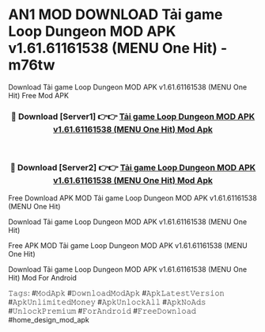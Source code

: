# AN1 MOD DOWNLOAD Tải game Loop Dungeon MOD APK v1.61.61161538 (MENU One Hit) - m76tw
Download Tải game Loop Dungeon MOD APK v1.61.61161538 (MENU One Hit) Free Mod APK

<div align="center">
<h3>🔴 Download [Server1] 👉👉 <a href="https://apk-comot.site?title=Tải_game_Loop_Dungeon_MOD_APK_v1.61.61161538_(MENU_One_Hit)">Tải game Loop Dungeon MOD APK v1.61.61161538 (MENU One Hit) Mod Apk</a></h3><br>

<h3>🔴 Download [Server2] 👉👉 <a href="https://apk-comot.site?title=Tải_game_Loop_Dungeon_MOD_APK_v1.61.61161538_(MENU_One_Hit)">Tải game Loop Dungeon MOD APK v1.61.61161538 (MENU One Hit) Mod Apk</a></h3>
</div>


Free Download APK MOD Tải game Loop Dungeon MOD APK v1.61.61161538 (MENU One Hit)

Download Tải game Loop Dungeon MOD APK v1.61.61161538 (MENU One Hit) 

Free APK MOD Tải game Loop Dungeon MOD APK v1.61.61161538 (MENU One Hit) 

Download Tải game Loop Dungeon MOD APK v1.61.61161538 (MENU One Hit) Mod For Android

𝚃𝚊𝚐𝚜: #𝙼𝚘𝚍𝙰𝚙𝚔 #𝙳𝚘𝚠𝚗𝚕𝚘𝚊𝚍𝙼𝚘𝚍𝙰𝚙𝚔 #𝙰𝚙𝚔𝙻𝚊𝚝𝚎𝚜𝚝𝚅𝚎𝚛𝚜𝚒𝚘𝚗 #𝙰𝚙𝚔𝚄𝚗𝚕𝚒𝚖𝚒𝚝𝚎𝚍𝙼𝚘𝚗𝚎𝚢 #𝙰𝚙𝚔𝚄𝚗𝚕𝚘𝚌𝚔𝙰𝚕𝚕 #𝙰𝚙𝚔𝙽𝚘𝙰𝚍𝚜 #𝚄𝚗𝚕𝚘𝚌𝚔𝙿𝚛𝚎𝚖𝚒𝚞𝚖 #𝙵𝚘𝚛𝙰𝚗𝚍𝚛𝚘𝚒𝚍 #𝙵𝚛𝚎𝚎𝙳𝚘𝚠𝚗𝚕𝚘𝚊𝚍 #home_design_mod_apk